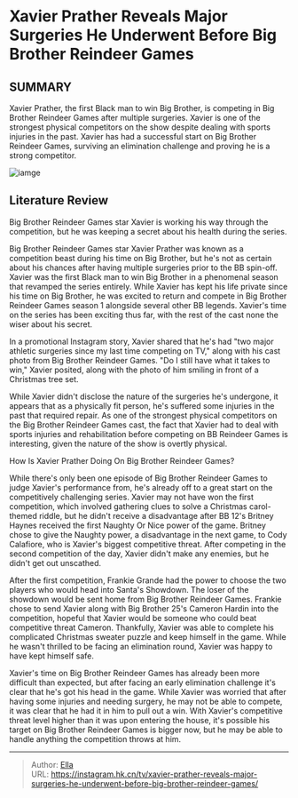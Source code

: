 # Xavier Prather Reveals Major Surgeries He Underwent Before Big Brother Reindeer Games


## SUMMARY 



  Xavier Prather, the first Black man to win Big Brother, is competing in Big Brother Reindeer Games after multiple surgeries.   Xavier is one of the strongest physical competitors on the show despite dealing with sports injuries in the past.   Xavier has had a successful start on Big Brother Reindeer Games, surviving an elimination challenge and proving he is a strong competitor.  

![iamge](https://static1.srcdn.com/wordpress/wp-content/uploads/2023/12/xavier-prather-reveals-major-surgeries-he-underwent-before-big-brother-reindeer-games.jpg)

## Literature Review
Big Brother Reindeer Games star Xavier is working his way through the competition, but he was keeping a secret about his health during the series.




Big Brother Reindeer Games star Xavier Prather was known as a competition beast during his time on Big Brother, but he&#39;s not as certain about his chances after having multiple surgeries prior to the BB spin-off. Xavier was the first Black man to win Big Brother in a phenomenal season that revamped the series entirely. While Xavier has kept his life private since his time on Big Brother, he was excited to return and compete in Big Brother Reindeer Games season 1 alongside several other BB legends. Xavier&#39;s time on the series has been exciting thus far, with the rest of the cast none the wiser about his secret.




In a promotional Instagram story, Xavier shared that he&#39;s had &#34;two major athletic surgeries since my last time competing on TV,&#34; along with his cast photo from Big Brother Reindeer Games. &#34;Do I still have what it takes to win,&#34; Xavier posited, along with the photo of him smiling in front of a Christmas tree set.

          

While Xavier didn&#39;t disclose the nature of the surgeries he&#39;s undergone, it appears that as a physically fit person, he&#39;s suffered some injuries in the past that required repair. As one of the strongest physical competitors on the Big Brother Reindeer Games cast, the fact that Xavier had to deal with sports injuries and rehabilitation before competing on BB Reindeer Games is interesting, given the nature of the show is overtly physical.





 How Is Xavier Prather Doing On Big Brother Reindeer Games? 
          

While there&#39;s only been one episode of Big Brother Reindeer Games to judge Xavier&#39;s performance from, he&#39;s already off to a great start on the competitively challenging series. Xavier may not have won the first competition, which involved gathering clues to solve a Christmas carol-themed riddle, but he didn&#39;t receive a disadvantage after BB 12&#39;s Britney Haynes received the first Naughty Or Nice power of the game. Britney chose to give the Naughty power, a disadvantage in the next game, to Cody Calafiore, who is Xavier&#39;s biggest competitive threat. After competing in the second competition of the day, Xavier didn&#39;t make any enemies, but he didn&#39;t get out unscathed.


 




After the first competition, Frankie Grande had the power to choose the two players who would head into Santa&#39;s Showdown. The loser of the showdown would be sent home from Big Brother Reindeer Games. Frankie chose to send Xavier along with Big Brother 25&#39;s Cameron Hardin into the competition, hopeful that Xavier would be someone who could beat competitive threat Cameron. Thankfully, Xavier was able to complete his complicated Christmas sweater puzzle and keep himself in the game. While he wasn&#39;t thrilled to be facing an elimination round, Xavier was happy to have kept himself safe.

Xavier&#39;s time on Big Brother Reindeer Games has already been more difficult than expected, but after facing an early elimination challenge it&#39;s clear that he&#39;s got his head in the game. While Xavier was worried that after having some injuries and needing surgery, he may not be able to compete, it was clear that he had it in him to pull out a win. With Xavier&#39;s competitive threat level higher than it was upon entering the house, it&#39;s possible his target on Big Brother Reindeer Games is bigger now, but he may be able to handle anything the competition throws at him.






---

> Author: [Ella](https://instagram.hk.cn/)  
> URL: https://instagram.hk.cn/tv/xavier-prather-reveals-major-surgeries-he-underwent-before-big-brother-reindeer-games/  

